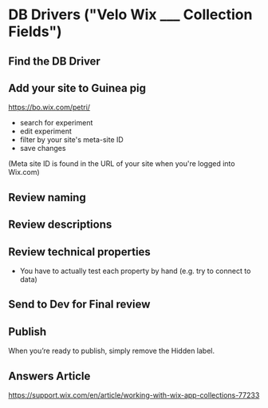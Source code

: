 # DB Drivers ("Velo Wix ___ Collection Fields")

## Find the DB Driver

## Add your site to Guinea pig

https://bo.wix.com/petri/

 - search for experiment
 - edit experiment
 - filter by your site's meta-site ID
 - save changes

(Meta site ID is found in the URL of your site when you're logged into Wix.com)

## Review naming

## Review descriptions

## Review technical properties

 - You have to actually test each property by hand (e.g. try to connect to data)

## Send to Dev for Final review


## Publish

When you’re ready to publish, simply remove the Hidden label.


## Answers Article

<https://support.wix.com/en/article/working-with-wix-app-collections-77233>
